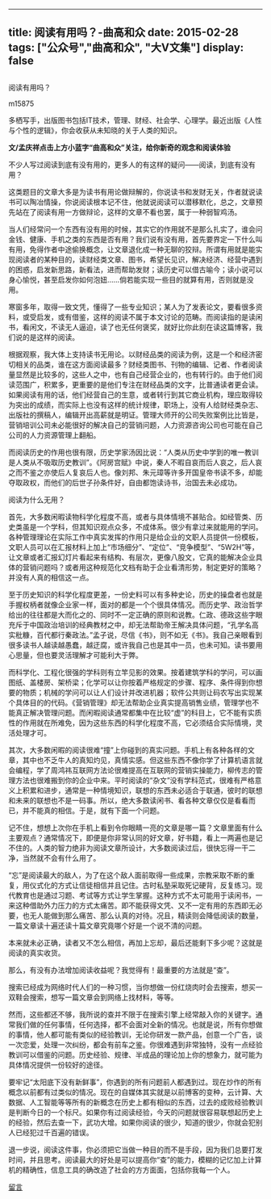 
---
title:   阅读有用吗？-曲高和众
date: 2015-02-28
tags: ["公众号","曲高和众", "大V文集"]
display: false
---


## 



阅读有用吗？




m15875




多栖写手，出版图书包括IT技术，管理、财经、社会学、心理学。最近出版《人性与个性的逻辑》，你会收获从未知晓的关于人类的知识。


**文/孟庆祥点击上方小蓝字“曲高和众”关注，给你新奇的观念和阅读体验**

 

不少人写过阅读到底有没有用的，更多人的有这样的疑问——阅读，到底有没有用？

 

这类题目的文章大多是为读书有用论做辩解的，你说读书和发财无关，作者就说读书可以陶冶情操，你说阅读根本记不住，他就说阅读可以潜移默化，总之，文章预先站在了阅读有用一方做辩论，这样的文章不看也罢，属于一种弱智鸡汤。

 

当人们经常问一个东西有没有用的时候，其实它的作用就不是那么扎实了，谁会问金钱、健康、手机之类的东西是否有用？我们说有没有用，首先要界定一下什么叫有用，免得作者中途偷换概念，让文章退化成一种无聊的狡辩。所谓有用就是能实现阅读者的某种目的，读财经类文章、图书，希望长见识，解决经济、经营中遇到的困惑，启发新思路，新看法，进而帮助发财；读历史可以借古喻今；读小说可以身心愉悦，甚至启发你如何泡妞……倘若能实现一些目的就算有用，否则就是没用。

 

寒窗多年，取得一致文凭，懂得了一些专业知识；某人为了发表论文，要看很多资料，或受启发，或有借鉴，这样的阅读不属于本文讨论的范畴。而阅读指的是读闲书，看闲文，不读无人逼迫，读了也无任何褒奖，就好比你此刻在读这篇博客，我们说的是这样的阅读。

 

根据观察，我大体上支持读书无用论。以财经品类的阅读为例，这是一个和经济密切相关的品类，谁在这方面阅读最多？财经类图书、刊物的编辑、记者、作者阅读量显然是比较多的，这些人之中，也有自己经营企业的，也有转行的。由于他们阅读范围广，积累多，更重要的是他们专注在财经品类的文字，比普通读者更会读。如果阅读有用的话，他们经营自己的生意，或者转行到其它商业机构，理应取得较为突出的成绩，而实际上也没有这样的统计规律，职场上，没有人给财经类杂志、出版社的撰稿人，编辑开出高薪就是明证。管理大师开的公司失败案例比比皆是，营销培训公司未必能很好的解决自己的营销问题，人力资源咨询公司也可能在自己公司的人力资源管理上翻船。

 

而阅读历史的作用也很有限，历史学家汤因比说：“人类从历史中学到的唯一教训是人类从不吸取历史教训”。《阿房宫赋》中说，秦人不暇自哀而后人哀之，后人哀之而不鉴之亦使后人复哀后人也。像刘邦、朱元璋等许多开国皇帝书读不多，却能夺取政权，而他们的后世子孙条件好，自由都饱读诗书，治国去未必成功。

 

阅读为什么无用？

 

首先，大多数闲暇读物科学化程度不高，或者与具体情境不甚贴合。如经管类、历史类虽是一个学科，但其知识观点众多，不成体系。很少有拿过来就能用的学问。各种管理理论在实际工作中真实发挥的作用只是给企业的文职人员提供一份模板，文职人员可以在汇报材料上加上“市场细分”、“定位”、“竞争模型”、“5W2H”等，让文章或者汇报幻灯片看起来有结构、有层次，更像八股文，它真的能解决企业具体的营销问题吗？或者用这种规范化文档有助于企业看清形势，制定更好的策略？并没有人真的相信这一点。

 

至于历史知识的科学化程度更差，一份史料可以有多种史论，历史的操盘者也就是手握权柄者就像企业家一样，面对的都是一个个很具体情况。而历史学、政治哲学给出的往往都是大而化之的、同时不一定正确的原则和说教。仁政、德政这些字眼充斥于中国政治培训的经典教材之中，却无法帮助帝王解决具体问题，“孔学名高实秕糠，百代都行秦政法。”孟子说，尽信《书》，则不如无《书》。我自己亲眼看到很多读书人越读越愚蠢，越迂腐，或许我自己也是其中一员，也未可知。读书要用心思量，但也要灵活理解才可能利大于弊。

 

而科学化、工程化很强的学科则有立竿见影的效果。按着建筑学科的学问，可以画图纸、盖楼房、架桥梁；化学可以让你按着严格规定的步骤、程序、条件得到你想要的物质；机械的学问可以让人们设计并改进机器；软件公共则让码农写出实现某个具体目的的代码。《营销管理》却无法帮助企业真实提高销售业绩，管理学也不能真正解决管理问题。而闲暇阅读通常都集中在比较“虚”的科目上，它不能有实质性的作用就在所难免，因为这些东西的科学化程度不高，它必须结合实际情境，灵活处理才可。

 

其次，大多数闲暇的阅读很难“撞”上你碰到的真实问题。手机上有各种各样的文章，其中也不乏牛人的真知灼见，真情实感。但这些东西不像你学了计算机语言就会编程，学了周鸿祎互联网方法论很难提高在互联网的营销实操能力，柳传志的管理方法也很难搬到你的企业中来。平时阅读的“杂文”没有学科范式，很难有严格意义上积累和进步，通常是一种情境知识，联想的东西未必适合于联通，彼时的联想和未来的联想也不是一码事。所以，绝大多数读闲书、看各种文章仅仅是看看而已，并不能真的相信。于是，就有下面一个问题。

 

记不住，想想上次你在手机上看到令你眼睛一亮的文章是哪一篇？文章里面有什么主要观点？通常情况下，即便是你非常认同的好文章，好书籍，看上一两遍也是记不住的。人类的智力绝非为阅读文章所设计，大多数阅读过后，很快忘得一干二净，当然就不会有什么用了。

 

“忘”是阅读最大的敌人，为了在这个敌人面前取得一些成果，宗教采取不断的重复，用仪式化的方式让信徒相信并且记住。古时私塾采取死记硬背，反复练习。现代教育也是通过习题、考试等方式让学生掌握。这种方式不太可能用于读闲书，一来这种借助外力压力的方式太痛苦。即不能获得文凭、又不一定有用的东西即无必要，也无人能做到那么痛苦、那么认真的对待。况且，精读则会降低阅读的数量，一篇文章读十遍还读十篇文章究竟哪个好是一个说不清的问题。

 

本来就未必正确，读者又不怎么相信，再加上忘却，最后还能剩下多少呢？这就是阅读的真实收货。

 

那么，有没有办法增加阅读收益呢？我觉得有！最重要的方法就是“查”。

 

搜索已经成为网络时代人们的一种习惯，当你想做一份红烧肉时会去搜索，想买一双鞋会搜索，想写一篇文章会到网络上找材料，等等。

 

然而，这些都还不够，我所说的查并不限于在搜索引擎上经常敲入你的关键字。通常我们做的任何事情，任何选择，都不会面对全新的情况。也就是说，所有你想做的事情，他人都可能有类似的经验教训，无论你研发一款产品，创意一个广告，谈一次恋爱，处理一次纠纷，都会有前车之鉴。你很难遇到非常独特，没有一点经验教训可以借鉴的问题。历史经验、规律、半成品的理论加上你的想象力，就可能为具体情况提供一份较好的途径。

 

要牢记“太阳底下没有新鲜事”，你遇到的所有问题前人都遇到过。现在炒作的所有概念以前都有过类似的情况。现在的自媒体其实就是以前博客的变种，云计算、大数据、人工智能等等所有的新概念在历史上都有相似的东西，过去的成败经验教训是判断今日的一个标尺。如果你有过阅读经验，今天的问题就很容易联想起历史上的经验，然后去查一下，武功大增。如果你阅读的很少，知道的很少，你就会犯别人已经犯过千百遍的错误。

 

退一步说，阅读这件事，你必须把它当做一种目的而不是手段，因为我们总要打发时间，并且思考。阅读最大的好处是可以提高你“查”的能力，模糊的记忆加上计算机的精确性，信息工具的确改造了社会的方方面面，包括你我每一个人。

 

 

 











[留言](javascript:;)


